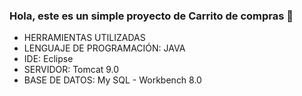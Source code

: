 ### Hola, este es un simple proyecto de Carrito de compras 👋

- HERRAMIENTAS UTILIZADAS
- LENGUAJE DE PROGRAMACIÓN: JAVA
- IDE: Eclipse
- SERVIDOR: Tomcat 9.0
- BASE DE DATOS: My SQL - Workbench 8.0

